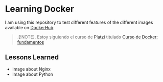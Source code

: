 
# Learning Docker

I am using this repository to test different features of the different images available on [DockerHub](https://hub.docker.com/)

> .[!NOTE].
> Estoy siguiendo el curso de [Platzi](https://platzi.com/new-home/) titulado [Curso de Docker: fundamentos](https://platzi.com/cursos/docker-fundamentos/)


## Lessons Learned

* Image about Nginx
* Image about Python

